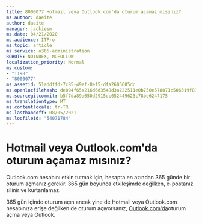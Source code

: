 ```yaml
---
title: 8000077 Hotmail veya Outlook.com'da oturum açamaz mısınız?
ms.author: daeite
author: daeite
manager: jackiesm
ms.date: 04/21/2020
ms.audience: ITPro
ms.topic: article
ms.service: o365-administration
ROBOTS: NOINDEX, NOFOLLOW
localization_priority: Normal
ms.custom:
- "1198"
- "8000077"
ms.assetid: 51addffd-7c85-49ef-8ef5-dfa2605605dc
ms.openlocfilehash: de094f65a216d6d3548d3a222511e0b750e578071c506319f838550a69e02d29
ms.sourcegitcommit: b5f7da89a650d2915dc652449623c78be6247175
ms.translationtype: MT
ms.contentlocale: tr-TR
ms.lasthandoff: 08/05/2021
ms.locfileid: "54071784"
---
```

# <a name="cant-sign-in-to-hotmail-or-outlookcom"></a>Hotmail veya Outlook.com'da oturum açamaz mısınız?

Outlook.com hesabını etkin tutmak için, hesapta en azından 365 günde bir oturum açmanız gerekir. 365 gün boyunca etkileşimde değilken, e-postanız silinir ve kurtarılamaz.
  
365 gün içinde oturum açın ancak yine de Hotmail veya Outlook.com hesabınıza erişe değilken de oturum açıyorsanız, [Outlook.com'da](https://support.office.com/article/e08eb8ac-ac27-49f4-a400-a47311e1ee7e?wt.mc_id=Office_Outlook_com_Alchemy)oturum açma veya Outlook.
  